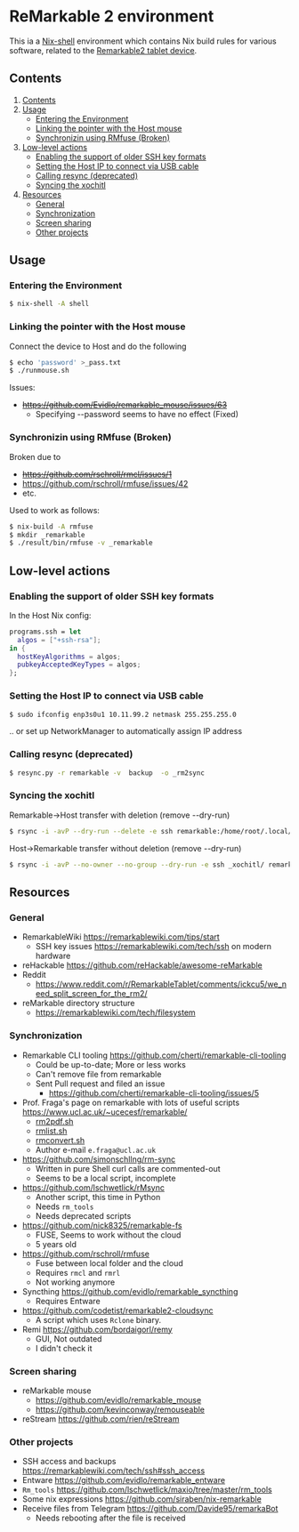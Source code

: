 ReMarkable 2 environment
========================

This ia a [Nix-shell](http://www.nixos.org) environment which contains Nix build
rules for various software, related to the [Remarkable2 tablet
device](https://remarkable.com/store/remarkable-2).

Contents
--------

1. [Contents](#contents)
2. [Usage](#usage)
   * [Entering the Environment](#entering-the-environment)
   * [Linking the pointer with the Host mouse](#linking-the-pointer-with-the-host-mouse)
   * [Synchronizin using RMfuse (Broken)](#synchronizin-using-rmfuse-(broken))
3. [Low-level actions](#low-level-actions)
   * [Enabling the support of older SSH key formats](#enabling-the-support-of-older-ssh-key-formats)
   * [Setting the Host IP to connect via USB cable](#setting-the-host-ip-to-connect-via-usb-cable)
   * [Calling resync (deprecated)](#calling-resync-(deprecated))
   * [Syncing the xochitl](#syncing-the-xochitl)
4. [Resources](#resources)
   * [General](#general)
   * [Synchronization](#synchronization)
   * [Screen sharing](#screen-sharing)
   * [Other projects](#other-projects)

Usage
-----

### Entering the Environment

```sh
$ nix-shell -A shell
```

### Linking the pointer with the Host mouse

Connect the device to Host and do the following

```sh
$ echo 'password' >_pass.txt
$ ./runmouse.sh
```

Issues:

* ~~https://github.com/Evidlo/remarkable_mouse/issues/63~~
  + Specifying --password seems to have no effect (Fixed)

### Synchronizin using RMfuse (Broken)

Broken due to

* ~~https://github.com/rschroll/rmcl/issues/1~~
* https://github.com/rschroll/rmfuse/issues/42
* etc.

Used to work as follows:

```sh
$ nix-build -A rmfuse
$ mkdir _remarkable
$ ./result/bin/rmfuse -v _remarkable
```


Low-level actions
-----------------

### Enabling the support of older SSH key formats

In the Host Nix config:

```nix
programs.ssh = let
  algos = ["+ssh-rsa"];
in {
  hostKeyAlgorithms = algos;
  pubkeyAcceptedKeyTypes = algos;
};
```

### Setting the Host IP to connect via USB cable

```sh
$ sudo ifconfig enp3s0u1 10.11.99.2 netmask 255.255.255.0
```

.. or set up NetworkManager to automatically assign IP address


### Calling resync (deprecated)

```sh
$ resync.py -r remarkable -v  backup  -o _rm2sync
```


### Syncing the xochitl

Remarkable->Host transfer with deletion (remove --dry-run)

```sh
$ rsync -i -avP --dry-run --delete -e ssh remarkable:/home/root/.local/share/remarkable/xochitl/ _xochitl/
```

Host->Remarkable transfer without deletion (remove --dry-run)

```sh
$ rsync -i -avP --no-owner --no-group --dry-run -e ssh _xochitl/ remarkable:/home/root/.local/share/remarkable/xochitl/
```

Resources
---------

### General

* RemarkableWiki https://remarkablewiki.com/tips/start
  - SSH key issues https://remarkablewiki.com/tech/ssh on modern hardware
* reHackable https://github.com/reHackable/awesome-reMarkable
* Reddit
  - https://www.reddit.com/r/RemarkableTablet/comments/ickcu5/we_need_split_screen_for_the_rm2/
* reMarkable directory structure
  - https://remarkablewiki.com/tech/filesystem

### Synchronization

- Remarkable CLI tooling https://github.com/cherti/remarkable-cli-tooling
  + Could be up-to-date; More or less works
  + Can't remove file from remarkable
  + Sent Pull request and filed an issue
    * https://github.com/cherti/remarkable-cli-tooling/issues/5
- Prof. Fraga's page on remarkable with lots of useful scripts
  https://www.ucl.ac.uk/~ucecesf/remarkable/
  + [rm2pdf.sh](https://www.ucl.ac.uk/~ucecesf/remarkable/pdf2rm.sh)
  + [rmlist.sh](https://www.ucl.ac.uk/~ucecesf/remarkable/rmlist.sh)
  + [rmconvert.sh](https://www.ucl.ac.uk/~ucecesf/remarkable/rmconvert.sh)
  + Author e-mail `e.fraga@ucl.ac.uk`
- https://github.com/simonschllng/rm-sync
  + Written in pure Shell curl calls are commented-out
  + Seems to be a local script, incomplete
- https://github.com/lschwetlick/rMsync
  + Another script, this time in Python
  + Needs `rm_tools`
  + Needs deprecated scripts
- https://github.com/nick8325/remarkable-fs
  + FUSE, Seems to work without the cloud
  + 5 years old
- https://github.com/rschroll/rmfuse
  + Fuse between local folder and the cloud
  + Requires `rmcl` and `rmrl`
  + Not working anymore
- Syncthing https://github.com/evidlo/remarkable_syncthing
  + Requires Entware
- https://github.com/codetist/remarkable2-cloudsync
  + A script which uses `Rclone` binary.
- Remi https://github.com/bordaigorl/remy
  + GUI, Not outdated
  + I didn't check it

### Screen sharing

* reMarkable mouse
  - https://github.com/evidlo/remarkable_mouse
  - https://github.com/kevinconway/remouseable
* reStream https://github.com/rien/reStream

### Other projects

* SSH access and backups https://remarkablewiki.com/tech/ssh#ssh_access
* Entware https://github.com/evidlo/remarkable_entware
* `Rm_tools` https://github.com/lschwetlick/maxio/tree/master/rm_tools
* Some nix expressions https://github.com/siraben/nix-remarkable
* Receive files from Telegram https://github.com/Davide95/remarkaBot
  - Needs rebooting after the file is received
